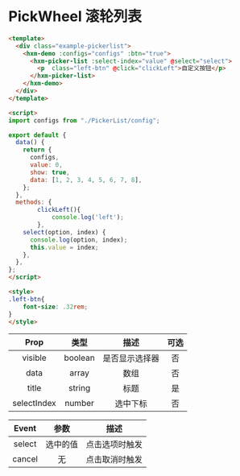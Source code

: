 # PickWheel 滚轮列表

```html
<template>
  <div class="example-pickerlist">
    <hxm-demo :configs="configs" :btn="true">
      <hxm-picker-list :select-index="value" @select="select">
        <p  class="left-btn" @click="clickLeft">自定义按钮</p>
      </hxm-picker-list>
    </hxm-demo>
  </div>
</template>

<script>
import configs from "./PickerList/config";

export default {
  data() {
    return {
      configs,
      value: 0,
      show: true,
      data: [1, 2, 3, 4, 5, 6, 7, 8],
    };
  },
  methods: {
		clickLeft(){
			console.log('left');
		},
    select(option, index) {
      console.log(option, index);
      this.value = index;
    },
  },
};
</script>

<style>
.left-btn{
	font-size: .32rem;
}
</style>
```

| Prop | 类型 | 描述 | 可选 |
|:---:|:---:|:---:|:---:|
| visible | boolean | 是否显示选择器 | 否 |
| data | array | 数组 | 否 |
| title | string | 标题 | 是 |
| selectIndex | number | 选中下标 | 否 |



| Event | 参数 | 描述 |
|:---:|:---:|:---:|
| select | 选中的值 | 点击选项时触发 |
| cancel | 无 | 点击取消时触发 |

